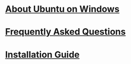 # [About Ubuntu on Windows](./about.md)
# [Frequently Asked Questions](./faq.md)
# [Installation Guide](./install_guide.md)
